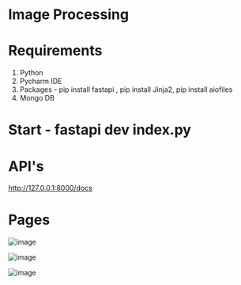 # Image Processing

# Requirements
1. Python
2. Pycharm IDE
3. Packages - pip install fastapi ,  pip install Jinja2, pip install aiofiles
4. Mongo DB

# Start - fastapi dev index.py

# API's
http://127.0.0.1:8000/docs

# Pages
![image](https://github.com/user-attachments/assets/f86b0c1e-3bf8-4925-a529-a17b5ddc86fa)

![image](https://github.com/user-attachments/assets/1eff9a71-36dc-4548-9d1a-711a990bed57)

![image](https://github.com/user-attachments/assets/b1b7266d-f143-43c6-801a-b62ae93e6d94)



